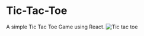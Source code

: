 # Tic-Tac-Toe
A simple Tic Tac Toe Game using React. 
![Tic tac toe](https://github.com/user-attachments/assets/d0ff3016-99f4-423d-b481-a2e2678d64cc)
